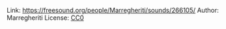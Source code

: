 Link: https://freesound.org/people/Marregheriti/sounds/266105/
Author: Marregheriti
License: [CC0](https://creativecommons.org/publicdomain/zero/1.0/)
